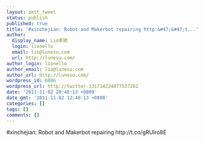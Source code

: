 ```yaml
---
layout: aktt_tweet
status: publish
published: true
title: '#xinchejian: Robot and Makerbot repairing http:&#47;&#47;t...'
author:
  display_name: Lio李欧
  login: lionello
  email: lio@lunesu.com
  url: http://lunesu.com/
author_login: lionello
author_email: lio@lunesu.com
author_url: http://lunesu.com/
wordpress_id: 6806
wordpress_url: http://twitter-131714224077537282
date: '2011-11-02 20:48:13 +0800'
date_gmt: '2011-11-02 12:48:13 +0800'
categories: []
tags: []
comments: []
---
```

<p>#xinchejian: Robot and Makerbot repairing http:&#47;&#47;t.co&#47;gRUIro8E</p>
